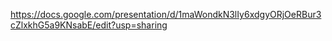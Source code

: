 https://docs.google.com/presentation/d/1maWondkN3lIy6xdgyORjOeRBur3cZlxkhG5a9KNsabE/edit?usp=sharing

